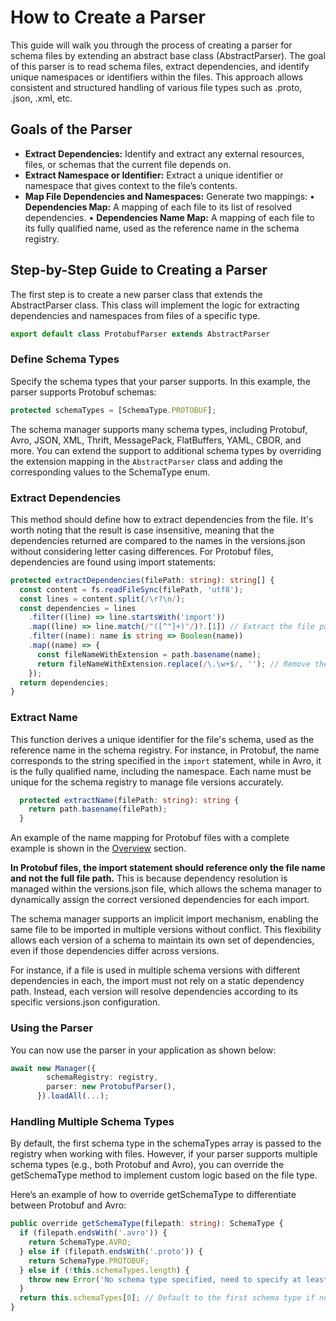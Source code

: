 # How to Create a Parser

This guide will walk you through the process of creating a parser for schema files by extending an abstract base class (AbstractParser). The goal of this parser is to read schema files, extract dependencies, and identify unique namespaces or identifiers within the files. This approach allows consistent and structured handling of various file types such as .proto, .json, .xml, etc.

## Goals of the Parser

- **Extract Dependencies:** Identify and extract any external resources, files, or schemas that the current file depends on.
- **Extract Namespace or Identifier:** Extract a unique identifier or namespace that gives context to the file’s contents.
- **Map File Dependencies and Namespaces:** Generate two mappings:
  • **Dependencies Map:** A mapping of each file to its list of resolved dependencies.
  • **Dependencies Name Map:** A mapping of each file to its fully qualified name, used as the reference name in the schema registry.

## Step-by-Step Guide to Creating a Parser

The first step is to create a new parser class that extends the AbstractParser class. This class will implement the logic for extracting dependencies and namespaces from files of a specific type.

```typescript
export default class ProtobufParser extends AbstractParser
```

### Define Schema Types

Specify the schema types that your parser supports. In this example, the parser supports Protobuf schemas:

```typescript
protected schemaTypes = [SchemaType.PROTOBUF];
```

The schema manager supports many schema types, including Protobuf, Avro, JSON, XML, Thrift, MessagePack, FlatBuffers, YAML, CBOR, and more. You can extend the support to additional schema types by overriding the extension mapping in the `AbstractParser` class and adding the corresponding values to the SchemaType enum.

### Extract Dependencies

This method should define how to extract dependencies from the file. It's worth noting that the result is case insensitive, meaning that the dependencies returned are compared to the names in the versions.json without considering letter casing differences. For Protobuf files, dependencies are found using import statements:

```typescript
protected extractDependencies(filePath: string): string[] {
  const content = fs.readFileSync(filePath, 'utf8');
  const lines = content.split(/\r?\n/);
  const dependencies = lines
    .filter((line) => line.startsWith('import'))
    .map((line) => line.match(/"([^"]+)"/)?.[1]) // Extract the file path from the import statement
    .filter((name): name is string => Boolean(name))
    .map((name) => {
      const fileNameWithExtension = path.basename(name);
      return fileNameWithExtension.replace(/\.\w+$/, ''); // Remove the extension
    });
  return dependencies;
}
```

### Extract Name

This function derives a unique identifier for the file's schema, used as the reference name in the schema registry. For instance, in Protobuf, the name corresponds to the string specified in the `import` statement, while in Avro, it is the fully qualified name, including the namespace. Each name must be unique for the schema registry to manage file versions accurately.

```typescript
  protected extractName(filePath: string): string {
    return path.basename(filePath);
  }
```

An example of the name mapping for Protobuf files with a complete example is shown in the [Overview](overview.md#parser-output) section.

**In Protobuf files, the import statement should reference only the file name and not the full file path.** This is because dependency resolution is managed within the versions.json file, which allows the schema manager to dynamically assign the correct versioned dependencies for each import.

The schema manager supports an implicit import mechanism, enabling the same file to be imported in multiple versions without conflict. This flexibility allows each version of a schema to maintain its own set of dependencies, even if those dependencies differ across versions.

For instance, if a file is used in multiple schema versions with different dependencies in each, the import must not rely on a static dependency path. Instead, each version will resolve dependencies according to its specific versions.json configuration.

### Using the Parser

You can now use the parser in your application as shown below:

```typescript
await new Manager({
        schemaRegistry: registry,
        parser: new ProtobufParser(),
      }).loadAll(...);
```

### Handling Multiple Schema Types

By default, the first schema type in the schemaTypes array is passed to the registry when working with files. However, if your parser supports multiple schema types (e.g., both Protobuf and Avro), you can override the getSchemaType method to implement custom logic based on the file type.

Here’s an example of how to override getSchemaType to differentiate between Protobuf and Avro:

```typescript
public override getSchemaType(filepath: string): SchemaType {
  if (filepath.endsWith('.avro')) {
    return SchemaType.AVRO;
  } else if (filepath.endsWith('.proto')) {
    return SchemaType.PROTOBUF;
  } else if (!this.schemaTypes.length) {
    throw new Error('No schema type specified, need to specify at least one schema type');
  }
  return this.schemaTypes[0]; // Default to the first schema type if no match is found
}
```
